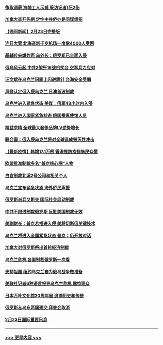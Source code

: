 #### [争取调薪 海地工人示威 采访记者1死2伤](../pages/prog202/a103356116.md?t=02241650) 
#### [加拿大首开先例 定性中共侨办是间谍组织](../pages/prog202/a103356089.md?t=02241650) 
#### [【晚间新闻】2月23日完整版](../pages/prog202/a103355977.md?t=02241650) 
#### [连日大雪 北海道新千岁机场一度逾4000人受困](../pages/prog202/a103356098.md?t=02241650) 
#### [基辅传来爆炸声 乌外长：俄罗斯已全面入侵](../pages/prog202/a103356086.md?t=02241650) 
#### [俄乌风云起 中共2架歼16战机扰台 空军兵力应对](../pages/prog202/a103355725.md?t=02241650) 
#### [汪文斌在乌克兰问题上闪避跳针 台海安全受瞩](../pages/prog202/a103355734.md?t=02241650) 
#### [拜登认定俄入侵乌克兰 日澳首波制裁](../pages/prog202/a103355732.md?t=02241650) 
#### [乌克兰进入紧急状态 美媒：俄军48小时内入侵](../pages/prog202/a103355936.md?t=02241650) 
#### [乌克兰进入国家紧急状态 俄国撤离使馆人员](../pages/prog202/a103355818.md?t=02241650) 
#### [精益求精 全球最大奢侈品牌LV逆势增长](../pages/prog202/a103355762.md?t=02241650) 
#### [联合国：俄入侵乌克兰将对全球造成毁灭性冲击](../pages/prog202/a103355748.md?t=02241650) 
#### [【最新疫情】韩增17.1万例 香港推防疫措施民众慌](../pages/prog202/a103355571.md?t=02241650) 
#### [欧盟批准制裁多名“普京核心圈”人物](../pages/prog202/a103355554.md?t=02241650) 
#### [白宫制裁北溪2号公司和相关个人](../pages/prog202/a103355708.md?t=02241650) 
#### [乌克兰宣布紧急状态 海外侨民声援](../pages/prog202/a103355616.md?t=02241650) 
#### [俄罗斯派兵又断交 国际社会启动制裁](../pages/prog202/a103355584.md?t=02241650) 
#### [中共不跟进制裁俄罗斯 反批美国制裁无效](../pages/prog202/a103355545.md?t=02241650) 
#### [美副财长：普京若推进入侵 美将切断俄关键技术](../pages/prog202/a103355448.md?t=02241650) 
#### [乌克兰将进入全国紧急状态 普京：仍开放对话](../pages/prog202/a103355491.md?t=02241650) 
#### [加拿大对俄罗斯祭出首轮经济制裁](../pages/prog202/a103355461.md?t=02241650) 
#### [乌克兰危机 各国制裁俄罗斯一次看](../pages/prog202/a103355157.md?t=02241650) 
#### [支持祖国 纽约乌克兰裔为俄乌战争做准备](../pages/prog202/a103355290.md?t=02241650) 
#### [美联社记者6种语言报导乌克兰危机 震惊观众](../pages/prog202/a103355281.md?t=02241650) 
#### [日本万叶文化馆20周年展 追溯历史和传统](../pages/prog202/a103355366.md?t=02241650) 
#### [俄罗斯与乌东两国建交 拜普会取消](../pages/prog202/a103355320.md?t=02241650) 
#### [2月23日国际重要讯息](../pages/prog202/a103355318.md?t=02241650) 

----
#### [ >>> 更早内容 <<< ](../indexes/prog202-earlier.md)

